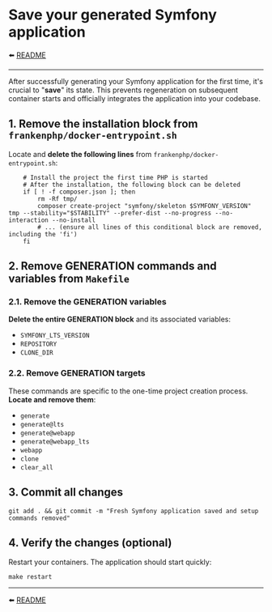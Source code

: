 # Save your generated Symfony application

⬅️ [README](../README.md)

---

After successfully generating your Symfony application for the first time, it's crucial to "**save**" its state. This prevents regeneration on subsequent container starts and officially integrates the application into your codebase.

## 1. Remove the installation block from `frankenphp/docker-entrypoint.sh`

Locate and **delete the following lines** from `frankenphp/docker-entrypoint.sh`:

```shell
	# Install the project the first time PHP is started
	# After the installation, the following block can be deleted
	if [ ! -f composer.json ]; then
		rm -Rf tmp/
		composer create-project "symfony/skeleton $SYMFONY_VERSION" tmp --stability="$STABILITY" --prefer-dist --no-progress --no-interaction --no-install
		# ... (ensure all lines of this conditional block are removed, including the 'fi')
	fi
```

## 2. Remove GENERATION commands and variables from `Makefile`

### 2.1. Remove the GENERATION variables

**Delete the entire GENERATION block** and its associated variables:

* `SYMFONY_LTS_VERSION`
* `REPOSITORY`
* `CLONE_DIR`

### 2.2. Remove GENERATION targets

These commands are specific to the one-time project creation process. **Locate and remove them**:

* `generate`
* `generate@lts`
* `generate@webapp`
* `generate@webapp_lts`
* `webapp`
* `clone`
* `clear_all`

## 3. Commit all changes

```shell
git add . && git commit -m "Fresh Symfony application saved and setup commands removed"
```

## 4. Verify the changes (optional)

Restart your containers. The application should start quickly:

```shell
make restart
```

---

⬅️ [README](../README.md)
